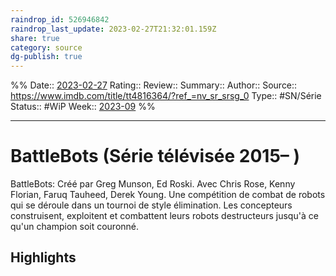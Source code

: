 ```yaml
---
raindrop_id: 526946842
raindrop_last_update: 2023-02-27T21:32:01.159Z
share: true
category: source
dg-publish: true
---
```


%%
Date:: [2023-02-27](2023-02-27.md)
Rating::
Review:: 
Summary:: 
Author::
Source:: https://www.imdb.com/title/tt4816364/?ref_=nv_sr_srsg_0
Type:: #SN/Série 
Status:: #WiP
Week:: [2023-09](../week/2023-09.md)
%%
***
# BattleBots (Série télévisée 2015– )

BattleBots: Créé par Greg Munson, Ed Roski. Avec Chris Rose, Kenny Florian, Faruq Tauheed, Derek Young. Une compétition de combat de robots qui se déroule dans un tournoi de style élimination. Les concepteurs construisent, exploitent et combattent leurs robots destructeurs jusqu'à ce qu'un champion soit couronné.

## Highlights

